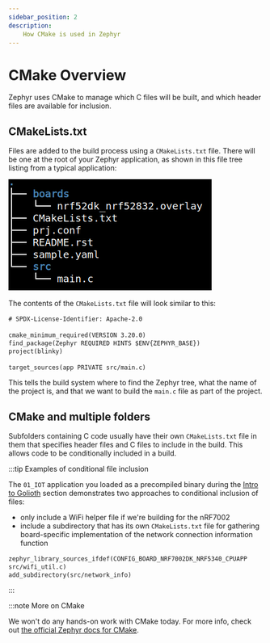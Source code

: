 ```yaml
---
sidebar_position: 2
description:
    How CMake is used in Zephyr
---
```


# CMake Overview

Zephyr uses CMake to manage which C files will be built, and which header files
are available for inclusion.

## CMakeLists.txt

Files are added to the build process using a `CMakeLists.txt` file. There will be
one at the root of your Zephyr application, as shown in this file tree listing
from a typical application:

![Typical file tree for a Zephyr application](./assets/typical_tree_for_zephyr_application.jpg)

The contents of the `CMakeLists.txt` file will look similar to this:

```
# SPDX-License-Identifier: Apache-2.0

cmake_minimum_required(VERSION 3.20.0)
find_package(Zephyr REQUIRED HINTS $ENV{ZEPHYR_BASE})
project(blinky)

target_sources(app PRIVATE src/main.c)
```

This tells the build system where to find the Zephyr tree, what the name of the
project is, and that we want to build the `main.c` file as part of the project.

## CMake and multiple folders

Subfolders containing C code usually have their own `CMakeLists.txt` file in
them that specifies header files and C files to include in the build. This
allows code to be conditionally included in a build.

:::tip Examples of conditional file inclusion

The `01_IOT` application you loaded as a precompiled binary during the [Intro to
Golioth](/docs/golioth-exploration) section demonstrates two approaches to
conditional inclusion of files:

* only include a WiFi helper file if we're building for the nRF7002
* include a subdirectory that has its own `CMakeLists.txt` file for gathering
  board-specific implementation of the network connection information function

```
zephyr_library_sources_ifdef(CONFIG_BOARD_NRF7002DK_NRF5340_CPUAPP src/wifi_util.c)
add_subdirectory(src/network_info)
```

:::

:::note More on CMake

We won't do any hands-on work with CMake today. For more info, check out [the
official Zephyr docs for
CMake](https://docs.zephyrproject.org/latest/build/zephyr_cmake_package.html).
